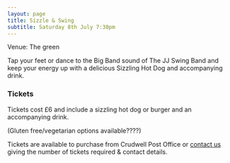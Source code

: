 ```yaml
---
layout: page
title: Sizzle & Swing
subtitle: Saturday 8th July 7:30pm
---
```


Venue: The green

Tap your feet or dance to the Big Band sound of The JJ Swing Band
and keep your energy up with a delicious Sizzling Hot Dog and accompanying drink.

### Tickets

Tickets cost £6 and include a sizzling hot dog or burger and an accompanying drink.

(Gluten free/vegetarian options available????)

Tickets are available to purchase from Crudwell Post Office or [contact us](/contact) giving the number of tickets required & contact details.
